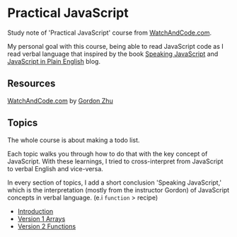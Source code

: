 # Practical JavaScript

Study note of 'Practical JavaScript' course from [WatchAndCode.com](https://watchandcode.com/courses/enrolled/60264).

My personal goal with this course, being able to read JavaScript code as I read verbal language that inspired by the book [Speaking JavaScript] and [JavaScript in Plain English] blog.

[Speaking JavaScript]: http://speakingjs.com/es5/
[JavaScript in Plain English]: https://medium.com/javascript-in-plain-english

## Resources

[WatchAndCode.com](https://watchandcode.com/) by [Gordon Zhu](https://watchandcode.com/courses/60264/author_bio)

## Topics

The whole course is about making a todo list.

Each topic walks you through how to do that with the key concept of JavaScript.
With these learnings, I tried to cross-interpret from JavaScript to verbal English and vice-versa.

In every section of topics, I add a short conclusion 'Speaking JavaScript,' which is the interpretation (mostly from the instructor Gordon) of JavaScript concepts in verbal language. (e.i `function` > recipe)

* [Introduction](https://github.com/HanLee25/practicalJavaScript/tree/master/Topics/Introduction)
* [Version 1 Arrays](https://github.com/HanLee25/practicalJavaScript/tree/master/Topics/Version%201%20Arrays)
* [Version 2 Functions](https://github.com/HanLee25/practicalJavaScript/tree/master/Topics/Version%202%20Functions)
